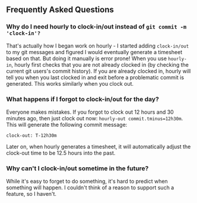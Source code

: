 ## Frequently Asked Questions

### Why do I need hourly to clock-in/out instead of `git commit -m 'clock-in'?`

That's actually how I began work on hourly - I started adding `clock-in/out` to my git
messages and figured I would eventually generate a timesheet based on that. But doing
it manually is error prone! When you use `hourly-in`, hourly first checks that you are not already 
clocked in (by checking the current git users's commit history). If you are already clocked in, hourly
will tell you when you last clocked in and exit before a problematic commit is generated. This works similarly when you clock out.


### What happens if I forgot to clock-in/out for the day?

Everyone makes mistakes. If you forgot to clock out 12 hours and 30 minutes ago, then just clock out now: `hourly-out commit.tminus=12h30m`. This will generate the following commit message:

`clock-out: T-12h30m`

Later on, when hourly generates a timesheet, it will automatically adjust the clock-out time to be 12.5 hours into the past. 

### Why can't I clock-in/out sometime in the future?

While it's easy to forget to do something, it's hard to predict when something will happen. I couldn't think of a reason to support such a feature, so I haven't.

